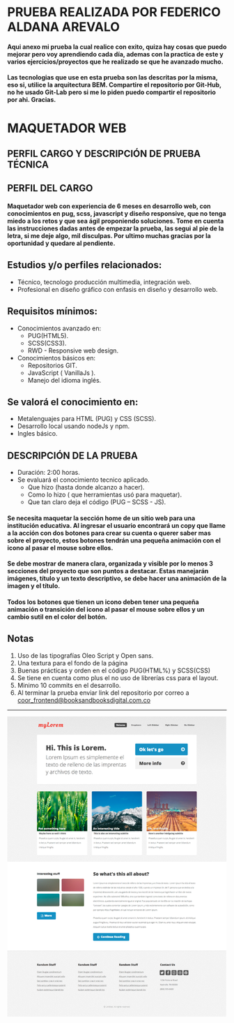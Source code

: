 # **PRUEBA REALIZADA POR FEDERICO ALDANA AREVALO**

#### Aqui anexo mi prueba la cual realice con exito, quiza hay cosas que puedo mejorar pero voy aprendiendo cada día, ademas con la practica de este y varios ejercicios/proyectos que he realizado se que he avanzado mucho.

#### Las tecnologias que use en esta prueba son las descritas por la misma, eso si, utilice la arquitectura BEM. Compartire el repositorio por Git-Hub, no he usado Git-Lab pero si me lo piden puedo compartir el repositorio por ahi. Gracias.

# **MAQUETADOR WEB**

## **PERFIL CARGO Y DESCRIPCIÓN DE PRUEBA TÉCNICA**

## **PERFIL DEL CARGO**

#### Maquetador web con experiencia de 6 meses en desarrollo web, con conocimientos en pug, scss, javascript y diseño responsive, que no tenga miedo a los retos y que sea ágil proponiendo soluciones. Tome en cuenta las instrucciones dadas antes de empezar la prueba, las segui al pie de la letra, si me deje algo, mil disculpas. Por ultimo muchas gracias por la oportunidad y quedare al pendiente.

## **Estudios y/o perfiles relacionados:**

- Técnico, tecnologo producción multimedia, integración web.
- Profesional en diseño gráfico con enfasis en diseño y desarrollo web.

## **Requisitos mínimos:**

- Conocimientos avanzado en:
  - PUG(HTML5).
  - SCSS(CSS3).
  - RWD - Responsive web design.
- Conocimientos básicos en:
  - Repositorios GIT.
  - JavaScript ( VanillaJs ).
  - Manejo del idioma inglés.

## **Se valorá el conocimiento en:**

- Metalenguajes para HTML (PUG) y CSS (SCSS).
- Desarrollo local usando nodeJs y npm.
- Ingles básico.

## **DESCRIPCIÓN DE LA PRUEBA**

- Duración: 2:00 horas.
- Se evaluará el conocimiento tecnico aplicado.
  - Que hizo (hasta donde alcanzo a hacer).
  - Como lo hizo ( que herramientas usó para maquetar).
  - Que tan claro deja el código (PUG – SCSS - JS).

#### Se necesita maquetar la sección home de un sitio web para una institución educativa. Al ingresar el usuario encontrará un copy que llame a la acción con dos botones para crear su cuenta o querer saber mas sobre el proyecto, estos botones tendrán una pequeña animación con el icono al pasar el mouse sobre ellos.

#### Se debe mostrar de manera clara, organizada y visible por lo menos 3 secciones del proyecto que son puntos a destacar. Estas manejarán imágenes, título y un texto descriptivo, se debe hacer una animación de la imagen y el título.

#### Todos los botones que tienen un icono deben tener una pequeña animación o transición del icono al pasar el mouse sobre ellos y un cambio sutil en el color del botón.

## **Notas**

1. Uso de las tipografías Oleo Script y Open sans.
2. Una textura para el fondo de la página
3. Buenas prácticas y orden en el código PUG(HTML%) y SCSS(CSS)
4. Se tiene en cuenta como plus el no uso de librerías css para el layout.
5. Minimo 10 commits en el desarrollo.
6. Al terminar la prueba enviar link del repositorio por correo a [coor_frontend@booksandbooksdigital.com.co](mailto:coor_frontend@booksandbooksdigital.com.co)

---

![Imagen prueba](./prueba_maquetacion.jpg)
